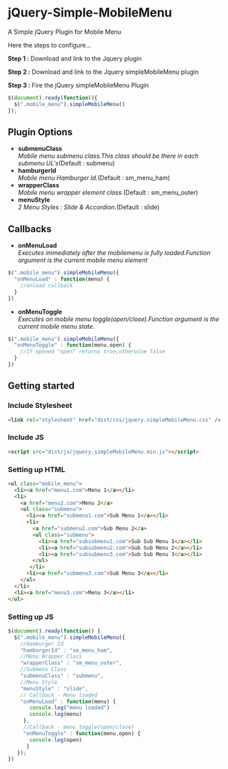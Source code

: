 # jQuery-Simple-MobileMenu

A Simple jQuery Plugin for Mobile Menu

Here the steps to configure...

**Step 1 \:** Download and link to the Jquery plugin

**Step 2 \:** Download and link to the Jquery simpleMobileMenu plugin

**Step 3 \:** Fire the jQuery simpleMobileMenu Plugin 
```js
$(document).ready(function(){
  $(".mobile_menu").simpleMobileMenu()
});
```

## Plugin Options

*  **submenuClass**<br/>
_Mobile menu submenu class.This class should be there in each submenu UL's_(Default : submenu)
*  **hamburgerId**<br/>
_Mobile menu Hamburger Id._(Default : sm_menu_ham)
*  **wrapperClass**<br/>
_Mobile menu wrapper element class._(Default : sm_menu_outer)
*  **menuStyle**<br/>
_2 Menu Styles : Slide & Accordion._(Default : slide)
## Callbacks

*  **onMenuLoad**<br/>
_Executes immediately after the mobilemenu is fully loaded.Function argument is the current mobile menu element_
```js
$(".mobile_menu").simpleMobileMenu({
  "onMenuLoad" : function(menu) { 
    //onload callback
  }
})
```
*  **onMenuToggle**<br/>
_Executes on mobile menu toggle(open/close).Function argument is the current mobile menu state._
```js
$(".mobile_menu").simpleMobileMenu({
  "onMenuToggle" : function(menu,open) { 
    //If opened "open" returns true,otherwise false
  }
})
```
## Getting started

### Include Stylesheet
```html
<link rel="stylesheet" href="dist/css/jquery.simpleMobileMenu.css" />
```

### Include JS
```html
<script src="dist/js/jquery.simpleMobileMenu.min.js"></script>
```

### Setting up HTML
```html
<ul class="mobile_menu">
  <li><a href="menu1.com">Menu 1</a></li>
  <li>
    <a href="menu2.com">Menu 2</a>
    <ul class="submenu">
      <li><a href="submenu1.com">Sub Menu 1</a></li>
      <li>
        <a href="submenu2.com">Sub Menu 2</a>
        <ul class="submenu">
          <li><a href="subsubmenu1.com">Sub Sub Menu 1</a></li>
          <li><a href="subsubmenu2.com">Sub Sub Menu 2</a></li>
          <li><a href="subsubmenu3.com">Sub Sub Menu 3</a></li>
        </ul>
       </li>
      <li><a href="submenu3.com">Sub Menu 3</a></li>
    </ul>
  </li>
  <li><a href="menu3.com">Menu 3</a></li>
</ul>
```

### Setting up JS
```js
$(document).ready(function() {
  $(".mobile_menu").simpleMobileMenu({
    //Hamburger Id
    "hamburgerId" : "sm_menu_ham", 
    //Menu Wrapper Class
    "wrapperClass" : "sm_menu_outer", 
    //Submenu Class
    "submenuClass" : "submenu",
    //Menu Style
    "menuStyle" : "slide",
    // Callback - Menu loaded 
    "onMenuLoad" : function(menu) {
       console.log("menu loaded")
       console.log(menu)
     },
     //Callback - menu toggle(open/close)
     "onMenuToggle" : function(menu,open) {
       console.log(open)
      }
   });
})
```
